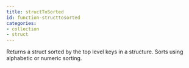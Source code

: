 ```yaml
---
title: structToSorted
id: function-structtosorted
categories:
- collection
- struct
---
```


Returns a struct sorted by the top level keys in a structure.
Sorts using alphabetic or numeric sorting.